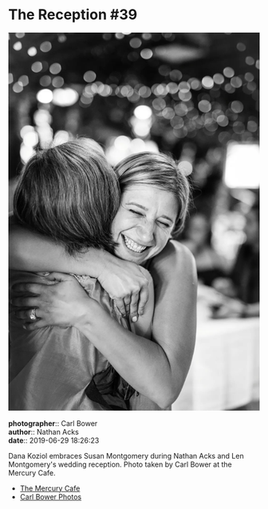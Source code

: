 # The Reception #39

![Dana Koziol embraces Susan Montgomery](assets/2019-06-29-set-3-the-reception-39.webp)

**photographer**:: Carl Bower  
**author**:: Nathan Acks  
**date**:: 2019-06-29 18:26:23

Dana Koziol embraces Susan Montgomery during Nathan Acks and Len Montgomery's wedding reception. Photo taken by Carl Bower at the Mercury Cafe.

* [The Mercury Cafe](http://mercurycafe.com)
* [Carl Bower Photos](https://carlbowerphotos.com)
